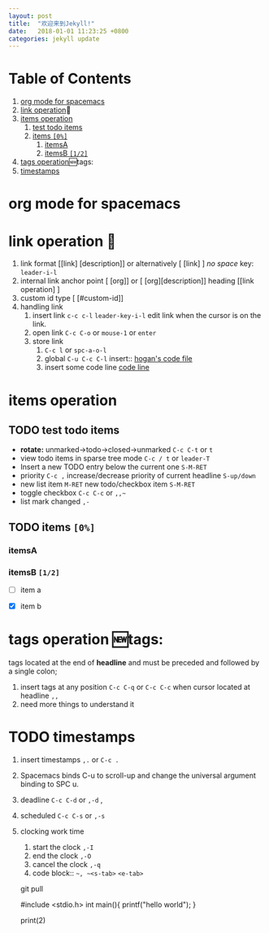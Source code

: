 ```yaml
---
layout: post
title:  "欢迎来到Jekyll!"
date:   2018-01-01 11:23:25 +0800
categories: jekyll update
---
```


# Table of Contents

1.  [org mode for spacemacs](#org4a422f0)
2.  [link operation](#orgd81495a):link:
3.  [items operation](#org9296a93)
    1.  [test todo items](#org6a6c714)
    2.  [items <code>[0%]</code>](#org405085c)
        1.  [itemsA](#org77b2534)
        2.  [itemsB <code>[1/2]</code>](#org1ca5940)
4.  [tags operation](#orgc2c78fc):new:tags:
5.  [timestamps](#org00b844a)


<a id="org4a422f0"></a>

# org mode for spacemacs


<a id="orgd81495a"></a>

# link operation     :link:

1.  link format
    [[link] [description]] or alternatively [ [link] ]  *no space*
    key: `leader-i-l`
2.  internal link <a id="orga74dc7a"></a>
    anchor point <a id="org275ae87"></a> [ [org]] or [ [org][description]]
    heading [[link operation] ]
3.  custom id type
    [ [#custom-id]]
4.  handling link
    1.  insert link `c-c c-l` `leader-key-i-l`
        edit link when the cursor is on the link.
    2.  open link 
        `C-c C-o` or `mouse-1` or `enter`
    3.  store link
        1.  `C-c l`  or `spc-a-o-l`
        2.  global `C-u C-c C-l` insert:: [hogan's code file](code/)
        3.  insert some code line [code line](cam.cpp)


<a id="org9296a93"></a>

# items operation


<a id="org6a6c714"></a>

## TODO test todo items

-   **rotate:** unmarked->todo->closed->unmarked
    `C-c C-t` or `t`
-   view todo items in sparse tree mode `C-c / t` or `leader-T`
-   Insert a new TODO entry below the current one `S-M-RET`
-   priority `C-c ,` increase/decrease priority of current headline `S-up/down`
-   new list item `M-RET` new todo/checkbox item `S-M-RET`
-   toggle checkbox `C-c C-c` or `,,~`
-   list mark changed `,-`


<a id="org405085c"></a>

## TODO items <code>[0%]</code>


<a id="org77b2534"></a>

### itemsA


<a id="org1ca5940"></a>

### itemsB <code>[1/2]</code>

-   [ ] item a
-   [X] item b


<a id="orgc2c78fc"></a>

# tags operation     :new:tags:

tags located at the end of **headline** and  must be preceded and followed by a single colon;

1.  insert tags at any position `C-c C-q` or `C-c C-c` when cursor located at headline `,,`
2.  need more things to understand it


<a id="org00b844a"></a>

# TODO timestamps

1.  insert timestamps `,.` or `C-c .`
2.  Spacemacs binds C-u to scroll-up and change the universal argument binding to SPC u.
3.  deadline `C-c C-d` or `,-d` ,
4.  scheduled `C-c C-s` or `,-s`
5.  clocking work time
    1.  start the clock `,-I`
    2.  end the clock  `,-O`
    3.  cancel the clock `,-q`
    4.  code block:: `~, ~<s-tab>` `<e-tab>`

    git pull 

    #include <stdio.h>
    int main(){
      printf("hello world");
    }

    print(2)

